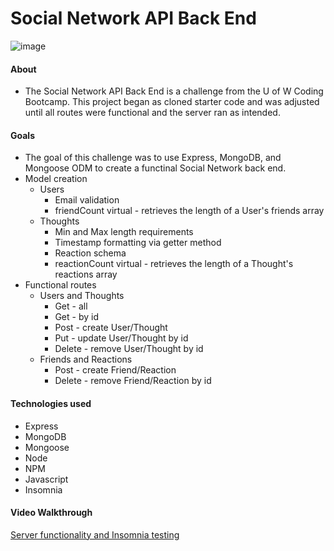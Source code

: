# Social Network API Back End

![image](https://user-images.githubusercontent.com/98507912/181936129-88f05a03-6abf-420e-bc53-2c09f8f9eb7d.png)


#### About 
* The Social Network API Back End is a challenge from the U of W Coding Bootcamp.  This project began as cloned starter code and was adjusted until all routes were functional and the server ran as intended. 

#### Goals
* The goal of this challenge was to use Express, MongoDB, and Mongoose ODM to create a functinal Social Network back end.
* Model creation
  * Users
    * Email validation
    * friendCount virtual - retrieves the length of a User's friends array
  * Thoughts
    * Min and Max length requirements
    * Timestamp formatting via getter method
    * Reaction schema
    * reactionCount virtual - retrieves the length of a Thought's reactions array
* Functional routes
  * Users and Thoughts
    * Get - all
    * Get - by id
    * Post - create User/Thought
    * Put - update User/Thought by id
    * Delete - remove User/Thought by id
  * Friends and Reactions
    * Post - create Friend/Reaction
    * Delete - remove Friend/Reaction by id

#### Technologies used
  * Express
  * MongoDB
  * Mongoose
  * Node
  * NPM
  * Javascript
  * Insomnia

#### Video Walkthrough
[Server functionality and Insomnia testing](https://drive.google.com/file/d/17nSr13jOM30mgfCcLLNtedSSNhONjkdn/view)
